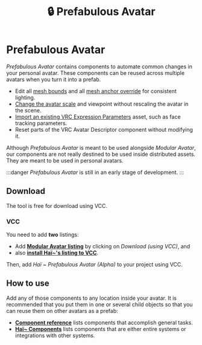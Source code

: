 ﻿---
title: 🔒 Prefabulous Avatar
---

# Prefabulous Avatar

*Prefabulous Avatar* contains components to automate common changes in your personal avatar. These components can be reused across
multiple avatars when you turn it into a prefab.

- Edit all [mesh bounds](./prefabulous-avatar/component-reference/edit-mesh-bounds)
and all [mesh anchor override](./prefabulous-avatar/component-reference/edit-mesh-anchor-override) for consistent lighting.
- [Change the avatar scale](./prefabulous-avatar/component-reference/change-avatar-scale) and viewpoint without rescaling the avatar in the scene.
- [Import an existing VRC Expression Parameters](./prefabulous-avatar/component-reference/import-expression-parameters) asset, such as face tracking parameters.
- Reset parts of the VRC Avatar Descriptor component without modifying it.

Although *Prefabulous Avatar* is meant to be used alongside *Modular Avatar*, our components are not
really destined to be used inside distributed assets. They are meant to be used in personal avatars.

:::danger
*Prefabulous Avatar* is still in an early stage of development.
:::

## Download

The tool is free for download using VCC.

### VCC

You need to add **two** listings:

- Add **[Modular Avatar listing](https://modular-avatar.nadena.dev/)** by clicking on *Download (using VCC)*, and
- also **[install Haï~'s listing to VCC](vcc://vpm/addRepo?url=https://hai-vr.github.io/vpm-listing/index.json)**.

Then, add *Haï ~ Prefabulous Avatar (Alpha)* to your project using VCC.

## How to use

Add any of those components to any location inside your avatar. It is recommended that you put them in one or several child objects
so that you can reuse them on other avatars as a prefab:

- **[Component reference](./prefabulous-avatar/component-reference)** lists components that accomplish general tasks.
- **[Haï~ Components](./prefabulous-avatar/hai-components)** lists components that are either entire systems or integrations with other systems.
